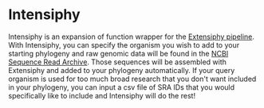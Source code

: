 # Intensiphy

Intensiphy is an expansion of function wrapper for the [Extensiphy pipeline](https://github.com/McTavishLab/extensiphy/tree/main). With Intensiphy, you can specify the organism you wish to add to your starting phylogeny and raw genomic data will be found in the [NCBI Sequence Read Archive](https://www.ncbi.nlm.nih.gov/sra). Those sequences will be assembled with Extensiphy and added to your phylogeny automatically. If your query organism is used for too much broad research that you don't want included in your phylogeny, you can input a csv file of SRA IDs that you would specifically like to include and Intensiphy will do the rest!


